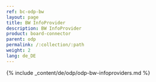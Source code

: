 ```yaml
---
ref: bc-odp-bw
layout: page
title: BW InfoProvider
description: BW InfoProvider
product: board-connector
parent: odp
permalink: /:collection/:path
weight: 2
lang: de_DE
---
```



{% include _content/de/odp/odp-bw-infoproviders.md %} 